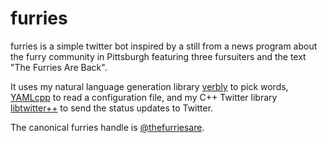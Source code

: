 # furries
furries is a simple twitter bot inspired by a still from a news program about the furry community in Pittsburgh featuring three fursuiters and the text "The Furries Are Back".

It uses my natural language generation library [verbly](https://github.com/hatkirby/verbly) to pick words, [YAMLcpp](https://github.com/jbeder/yaml-cpp) to read a configuration file, and my C++ Twitter library [libtwitter++](https://github.com/hatkirby/libtwittercpp) to send the status updates to Twitter.

The canonical furries handle is [@thefurriesare](https://twitter.com/thefurriesare).
